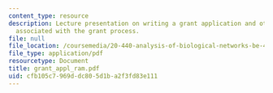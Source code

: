 ```yaml
---
content_type: resource
description: Lecture presentation on writing a grant application and other matters
  associated with the grant process.
file: null
file_location: /coursemedia/20-440-analysis-of-biological-networks-be-440-fall-2004/cfb105c7969ddc805d1ba2f3fd83e111_grant_appl_ram.pdf
file_type: application/pdf
resourcetype: Document
title: grant_appl_ram.pdf
uid: cfb105c7-969d-dc80-5d1b-a2f3fd83e111
---
```

